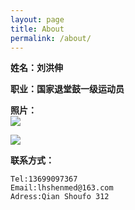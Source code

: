 ```yaml
---
layout: page
title: About
permalink: /about/
---
```


**姓名：刘洪伸**  

**职业：国家退堂鼓一级运动员**  

**照片：**  
![](https://s2.loli.net/2021/12/19/c4gJ5lVvFxfYtmw.jpg)  

![](https://s2.loli.net/2021/12/19/bTIv8g7EXQkay3z.jpg)

**联系方式：**  

	Tel:13699097367  
	Email:lhshenmed@163.com  
	Adress:Qian Shoufo 312
